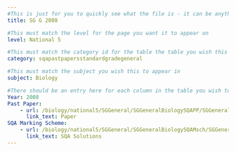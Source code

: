 ```yaml
---
#This is just for you to quickly see what the file is - it can be anything you want
title: SG G 2008

#This must match the level for the page you want it to appear on
level: National 5

#This must match the category id for the table the table you wish this to appear in
category: sqapastpapersstandardgradegeneral

#This must match the subject you wish this to appear in
subject: Biology

#There should be an entry here for each column in the table you wish to populate:
Year: 2008
Past Paper:
    - url: /biology/national5/SGGeneral/SGGeneralBiologySQAPP/SGGeneralBiologySQApp2008.pdf
      link_text: Paper
SQA Marking Scheme:
    - url: /biology/national5/SGGeneral/SGGeneralBiologySQAMsch/SGGeneralBiologySQAmsch2008.pdf
      link_text: SQA Solutions
---
```


